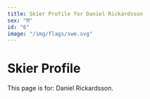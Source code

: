 ```yaml
---
title: Skier Profile for Daniel Rickardsson
sex: "M"
id: "6"
image: "/img/flags/swe.svg" 
---
```


# Skier Profile

This page is for: Daniel Rickardsson.
    